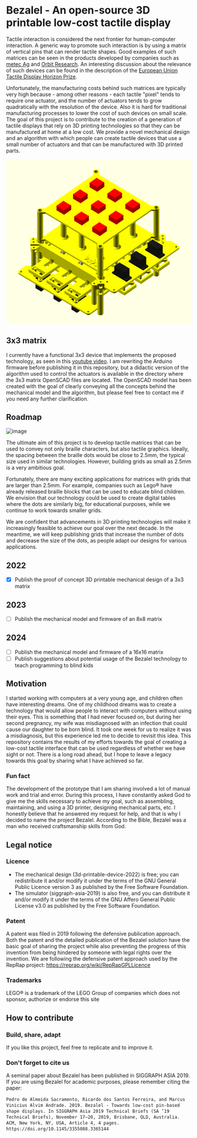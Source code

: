 # Bezalel - An open-source 3D printable low-cost tactile display

Tactile interaction is considered the next frontier for human-computer interaction. A generic way to promote such interaction is by using a matrix of vertical pins that can render tactile shapes. Good examples of such matrices can be seen in the products developed by companies such as [metec Ag](https://www.metec-ag.de/produkte-graphik-display.php?p=t2d) and [Orbit Research](http://www.orbitresearch.com/product/graphiti/). An interesting discussion about the relevance of such devices can be found in the description of the [European Union Tactile Display Horizon Prize](https://research-and-innovation.ec.europa.eu/funding/funding-opportunities/prizes/horizon-prizes/tactile-display_en). 

Unfortunately, the manufacturing costs behind such matrices are typically very high because - among other reasons - each tactile "pixel" tends to require one actuator, and the number of actuators tends to grow quadratically with the resolution of the device. Also it is hard for traditional manufacturing processes to lower the cost of such devices on small scale. The goal of this project is to contribute to the creation of a generation of tactile displays that rely on 3D printing technologies so that they can be manufactured at home at a low cost. We provide a novel mechanical design and an algorithm with which people can create tactile devices that use a small number of actuators and that can be manufactured with 3D printed parts.

![Animated 3x3 model](animated-model.gif)

## 3x3 matrix
I currently have a functional 3x3 device that implements the proposed technology, as seen in this [youtube video](https://www.youtube.com/watch?v=CwHi78mkTRg). I am rewriting the Arduino firmware before publishing it in this repository, but a didactic version of the algorithm used to control the actuators is available in the directory where the 3x3 matrix OpenSCAD files are located. The OpenSCAD model has been created with the goal of clearly conveying all the concepts behind the mechanical model and the algorithm, but please feel free to contact me if you need any further clarification.

## Roadmap
![image](https://user-images.githubusercontent.com/4267545/211155669-14c5bfeb-b34a-460a-bc80-f30f8da234d3.png)

The ultimate aim of this project is to develop tactile matrices that can be used to convey not only braille characters, but also tactile graphics. Ideally, the spacing between the braille dots would be close to 2.5mm, the typical size used in similar technologies. However, building grids as small as 2.5mm is a very ambitious goal.

Fortunately, there are many exciting applications for matrices with grids that are larger than 2.5mm. For example, companies such as Lego® have already released braille blocks that can be used to educate blind children. We envision that our technology could be used to create digital tables where the dots are similarly big, for educational purposes, while we continue to work towards smaller grids.

We are confident that advancements in 3D printing technologies will make it increasingly feasible to achieve our goal over the next decade. In the meantime, we will keep publishing grids that increase the number of dots and decrease the size of the dots, as people adapt our designs for various applications. 

## 2022
- [x] Publish the proof of concept 3D printable mechanical design of a 3x3 matrix

## 2023
- [ ] Publish the mechanical model and firmware of an 8x8 matrix

## 2024
- [ ] Publish the mechanical model and firmware of a 16x16 matrix
- [ ] Publish suggestions about potential usage of the Bezalel technology to teach programming to blind kids

## Motivation
I started working with computers at a very young age, and children often have interesting dreams. One of my childhood dreams was to create a technology that would allow people to interact with computers without using their eyes. This is something that I had never focused on, but during her second pregnancy, my wife was misdiagnosed with an infection that could cause our daughter to be born blind. It took one week for us to realize it was a misdiagnosis, but this experience led me to decide to revisit this idea. This repository contains the results of my efforts towards the goal of creating a low-cost tactile interface that can be used regardless of whether we have sight or not. There is a long road ahead, but I hope to leave a legacy towards this goal by sharing what I have achieved so far.

### Fun fact
The development of the prototype that I am sharing involved a lot of manual work and trial and error. During this process, I have constantly asked God to give me the skills necessary to achieve my goal, such as assembling, maintaining, and using a 3D printer, designing mechanical parts, etc. I honestly believe that he answered my request for help, and that is why I decided to name the project Bezalel. According to the Bible, Bezalel was a man who received craftsmanship skills from God.

## Legal notice
### Licence
- The mechanical design (3d-printable-device-2022) is free; you can redistribute it and/or modify it under the terms of the GNU General Public Licence version 3 as published by the Free Software Foundation.
- The simulator (siggraph-asia-2019) is also free, and you can distribute it and/or modify it under the terms of the GNU Affero General Public License v3.0 as published by the Free Software Foundation.

### Patent
A patent was filed in 2019 following the defensive publication approach. Both the patent and the detailed publication of the Bezalel solution have the basic goal of sharing the project while also preventing the progress of this invention from being hindered by someone with legal rights over the invention.
We are following the defensive patent approach used by the RepRap project: https://reprap.org/wiki/RepRapGPLLicence

### Trademarks
LEGO® is a trademark of the LEGO Group of companies which does not sponsor, authorize or endorse this site

## How to contribute

### Build, share, adapt
If you like this project, feel free to replicate and to improve it.

### Don't forget to cite us
A seminal paper about Bezalel has been published in SIGGRAPH ASIA 2019.
If you are using Bezalel for academic purposes, please remember citing the paper:

```
Pedro de Almeida Sacramento, Ricardo dos Santos Ferreira, and Marcus Vinicius Alvim Andrade. 2019. Bezalel - Towards low-cost pin-based shape displays. In SIGGRAPH Asia 2019 Technical Briefs (SA ’19 Technical Briefs), November 17–20, 2019, Brisbane, QLD, Australia. ACM, New York, NY, USA, Article 4, 4 pages. https://doi.org/10.1145/3355088.3365144
```
